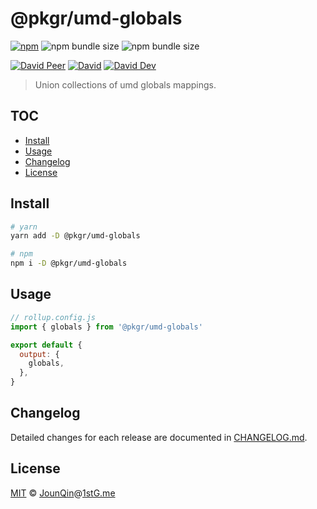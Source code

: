# @pkgr/umd-globals

[![npm](https://img.shields.io/npm/v/@pkgr/umd-globals.svg)](https://www.npmjs.com/package/@pkgr/umd-globals)
![npm bundle size](https://img.shields.io/bundlephobia/min/@pkgr/umd-globals)
![npm bundle size](https://img.shields.io/bundlephobia/minzip/@pkgr/umd-globals)

[![David Peer](https://img.shields.io/david/peer/un-ts/pkgr.svg?path=packages/umd-globals)](https://david-dm.org/un-ts/pkgr?path=packages/umd-globals&type=peer)
[![David](https://img.shields.io/david/un-ts/pkgr.svg?path=packages/umd-globals)](https://david-dm.org/un-ts/pkgr?path=packages/umd-globals)
[![David Dev](https://img.shields.io/david/dev/un-ts/pkgr.svg?path=packages/umd-globals)](https://david-dm.org/un-ts/pkgr?path=packages/umd-globals&type=dev)

> Union collections of umd globals mappings.

## TOC <!-- omit in toc -->

- [Install](#install)
- [Usage](#usage)
- [Changelog](#changelog)
- [License](#license)

## Install

```sh
# yarn
yarn add -D @pkgr/umd-globals

# npm
npm i -D @pkgr/umd-globals
```

## Usage

```js
// rollup.config.js
import { globals } from '@pkgr/umd-globals'

export default {
  output: {
    globals,
  },
}
```

## Changelog

Detailed changes for each release are documented in [CHANGELOG.md](./CHANGELOG.md).

## License

[MIT][] © [JounQin][]@[1stG.me][]

[1stg.me]: https://www.1stg.me
[jounqin]: https://GitHub.com/JounQin
[mit]: http://opensource.org/licenses/MIT
